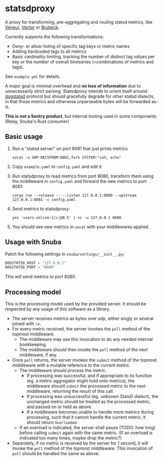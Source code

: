 # statsdproxy

A proxy for transforming, pre-aggregating and routing statsd metrics, like
[Veneur](https://github.com/stripe/veneur), [Vector](https://vector.dev/) or
[Brubeck](https://github.com/github/brubeck).

Currently supports the following transformations:

* Deny- or allow-listing of specific tag keys or metric names
* Adding hardcoded tags to all metrics
* Basic cardinality limiting, tracking the number of distinct tag values per
  key or the number of overall timeseries (=combinations of metrics and tags).

See `example.yml` for details.

A major goal is minimal overhead and **no loss of information** due to
unnecessarily strict parsing. Statsdproxy intends to orient itself around
[dogstatsd](https://docs.datadoghq.com/developers/dogstatsd/datagram_shell/?tab=metrics)
protocol but should gracefully degrade for other statsd dialects, in that those
metrics and otherwise unparseable bytes will be forwarded as-is.

**This is not a Sentry product**, but internal tooling used in some components
(Relay, Snuba's Rust consumer)


## Basic usage

1. Run a "statsd server" on port 8081 that just prints metrics

   ```
   socat -u UDP-RECVFROM:8081,fork SYSTEM:"cat; echo"
   ```

2. Copy `example.yaml` to `config.yaml` and edit it
3. Run statsdproxy to read metrics from port 8080, transform them using the
   middleware in `config.yaml` and forward the new metrics to port 8081:

   ```
   cargo run --release -- --listen 127.0.0.1:8080 --upstream 127.0.0.1:8081 -c config.yaml
   ```

5. Send metrics to statsdproxy:

   ```
   yes 'users.online:1|c|@0.5' | nc -u 127.0.0.1 8080
   ```

4. You should see new metrics in `socat` with your middlewares applied.

## Usage with Snuba

Patch the following settings in `snuba/settings/__init__.py`:

```python
DOGSTATSD_HOST = "127.0.0.1"
DOGSTATSD_PORT = "8080"
```

This will send metrics to port 8080.

## Processing model

This is the processing model used by the provided server. It should be respected
by any usage of this software as a library.

* The server receives metrics as bytes over udp, either singly or several joined
  with `\n`.
* For every metric received, the server invokes the `poll` method of the topmost
  middleware.
    * The middleware may use this invocation to do any needed internal
      bookkeeping.
    * The middleware should then invoke the `poll` method of the next
      middleware, if any.
* Once `poll` returns, the server invokes the `submit` method of the topmost
  middleware with a mutable reference to the current metric.
    * The middleware should process the metric.
        * If processing was successful, and if appropriate to its function
          (eg. a metric aggregator might hold onto metrics), the middleware
          should `submit` the processed metric to the next middleware, returning
          the result of this call.
        * If processing was unsuccessful (eg. unknown StatsD dialect), the
          unchanged metric should be treated as the processed metric, and passed
          on or held as above.
        * If a middleware becomes unable to handle more metrics during
          processing, such that it cannot handle the current metric, it should
          return `Overloaded`.
    * If an overload is indicated, the server shall pause (TODO: how long)
      before calling `submit` again with the same metric. (If an overload is
      indicated too many times, maybe drop the metric?)
* Separately, if no metric is received by the server for 1 second, it will
  invoke the `poll` method of the topmost middleware. This invocation of `poll`
  should be handled the same as above.
